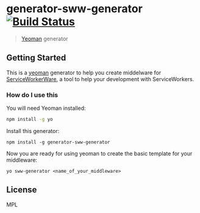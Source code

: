 # generator-sww-generator [![Build Status](https://secure.travis-ci.org/arcturus/generator-sww-generator.png?branch=master)](https://travis-ci.org/arcturus/generator-sww-generator)

> [Yeoman](http://yeoman.io) generator


## Getting Started

This is a [yeoman](http://yeomain.io) generator to help you create middelware for [ServiceWorkerWare](http://github.com/arcturus/serviceworkerware), a tool to help your
development with ServiceWorkers.

### How do I use this

You will need Yeoman installed:

```bash
npm install -g yo
```

Install this generator:

```
npm install -g generator-sww-generator
```

Now you are ready for using yeoman to create the basic template for your middleware:

```
yo sww-generator <name_of_your_middleware>
```

## License

MPL
